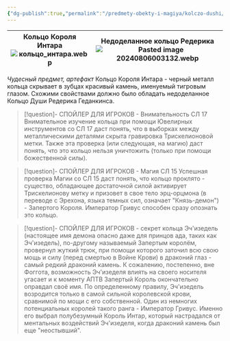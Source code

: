 ```yaml
---
{"dg-publish":true,"permalink":"/predmety-obekty-i-magiya/kolczo-dushi/","dgPassFrontmatter":true}
---
```




| Кольцо Короля Интара<br>![кольцо_интара.webp](/img/user/%D0%98%D0%B7%D0%BE%D0%B1%D1%80%D0%B0%D0%B6%D0%B5%D0%BD%D0%B8%D1%8F/%D0%BA%D0%BE%D0%BB%D1%8C%D1%86%D0%BE_%D0%B8%D0%BD%D1%82%D0%B0%D1%80%D0%B0.webp) | Недоделанное кольцо Редерика<br>![Pasted image 20240806003132.webp](/img/user/%D0%98%D0%B7%D0%BE%D0%B1%D1%80%D0%B0%D0%B6%D0%B5%D0%BD%D0%B8%D1%8F/Pasted%20image%2020240806003132.webp) |
| ----------------------------------------------- | --------------------------------------------------------------------- |
*Чудесный предмет, артефакт*
Кольцо Короля Интара - черный металл кольца скрывает в зубцах красивый камень, именуемый тигровым глазом.
Схожими свойствами должно было обладать недоделанное Кольцо Души Редерика Геданкинса.
> [!question]- СПОЙЛЕР ДЛЯ ИГРОКОВ - Внимательность СЛ 17
>Внимательное изучение кольца при помощи Ювелирных инструментов со СЛ 17 даст понять, что в выборках между металлическими деталями скрыта гравировка Трискелионовой метки. Также эта проверка (или следующая, на магию) даст понять, что это кольцо нельзя уничтожить (только при помощи божественной силы).

> [!question]- СПОЙЛЕР ДЛЯ ИГРОКОВ - Магия СЛ 15
>Успешная проверка Магии со СЛ 15 даст понять, что кольцо проклято - существо, обладающее достаточной силой активирует Трискелионову метку и призовет в свое тело эрц-орцмона (в переводе с Эрехона, языка темных сил, означает "Князь-демон") - Запертого Короля.
>Император Гривус способен сразу опознать это кольцо.

> [!question]- СПОЙЛЕР ДЛЯ ИГРОКОВ - секрет кольца
>Эч'изедель (настоящее имя демона опасно даже для принцов ада, таких как Эч'изедель), по-другому называемый Запертым королём, провернул жуткий трюк, при помощи которого заточил всю свою мощь и силу (перед смертью в Войне Крови) в драконий глаз - самый редкий драконий камень. К сожалению, постепенно, вне Фоггота, возможность Эч'изеделя влиять на своего носителя угасает и к моменту АПТВ Запертый Король окончательно оправдал своё имя. По определенному правилу, Эч'изедель возродится только в самой сильной королевской крови, сравнимой по мощи с его собственной. Один из немногих потенциальных королей такого ранга - Император Гривус. Именно его выбрал полубезумный Король Интар, который настрадался от ментальных воздействий Эч'изеделя, когда драконий камень был еще "неостывший".